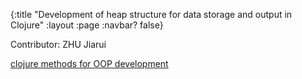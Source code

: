 {:title "Development of heap structure for data storage and output in Clojure"
 :layout :page
 :navbar? false}

Contributor: ZHU Jiarui

[clojure methods for OOP development](/posts-output/2022-03-14-Blog-Post-ZHU-Jiarui/2022-03-14-Blog-Post-ZHU-Jiarui)<br/>